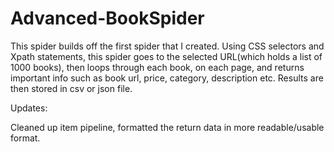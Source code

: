 # Advanced-BookSpider

This spider builds off the first spider that I created. Using CSS selectors and Xpath statements, this spider goes to the selected URL(which holds a list of 1000 books), then loops through each book, on each page, and returns important info such as book url, price, category, description etc. Results are then stored in csv or json file.

Updates:

Cleaned up item pipeline, formatted the return data in more readable/usable format.

